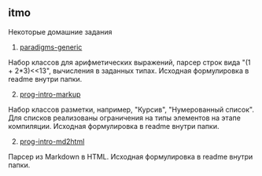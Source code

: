 ## itmo
Некоторые домашние задания

1. [paradigms-generic](https://github.com/danilkolotov/itmo/tree/main/paradigms-generic)

Набор классов для арифметических выражений, парсер строк вида "(1 + 2*3)<<13", вычисления в заданных типах. Исходная формулировка в readme внутри папки.


2. [prog-intro-markup](https://github.com/danilkolotov/itmo/tree/main/prog-intro-markup)

Набор классов разметки, например, "Курсив", "Нумерованный список". Для списков реализованы ограничения на типы элементов на этапе компиляции. Исходная формулировка в readme внутри папки.

2. [prog-intro-md2html](https://github.com/danilkolotov/itmo/tree/main/prog-intro-md2html)

Парсер из Markdown в HTML. Исходная формулировка в readme внутри папки.
